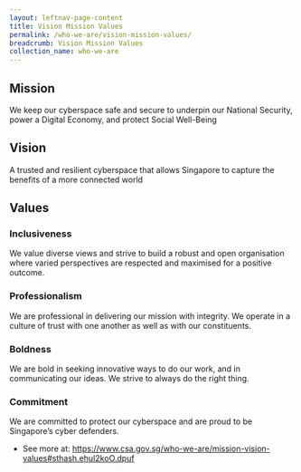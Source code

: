 ```yaml
---
layout: leftnav-page-content
title: Vision Mission Values
permalink: /who-we-are/vision-mission-values/
breadcrumb: Vision Mission Values
collection_name: who-we-are
---
```

## Mission

We keep our cyberspace safe and secure to underpin our National Security, power a Digital Economy, and protect Social Well-Being

## Vision 

A trusted and resilient cyberspace that allows Singapore to capture the benefits of a more connected world

## Values 

### Inclusiveness
We value diverse views and strive to build a robust and open organisation where varied perspectives are respected and maximised for a positive outcome.

### Professionalism
We are professional in delivering our mission with integrity. We operate in a culture of trust with one another as well as with our constituents.

### Boldness
We are bold in seeking innovative ways to do our work, and in communicating our ideas. We strive to always do the right thing.

### Commitment
We are committed to protect our cyberspace and are proud to be Singapore’s cyber defenders.

- See more at: https://www.csa.gov.sg/who-we-are/mission-vision-values#sthash.ehuI2koO.dpuf